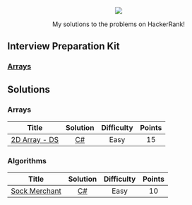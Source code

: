 <p align="center">
	<a href="https://www.hackerrank.com/brandon86"><img src="https://miro.medium.com/max/5522/1*JhV105AX1GNhHhqc8ZunEg.png" ></a>
</p>
<p align="center">
    My solutions to the problems on HackerRank!
</p>

## Interview Preparation Kit
### [Arrays](./README.md#arrays)

## Solutions
### Arrays
| Title           |  Solution       | Difficulty    | Points         |
|---------------- |:---------------:|:-------------:|:--------------:|
| [2D Array - DS](https://www.hackerrank.com/challenges/2d-array)| [C#](./Arrays/Warmup/2D%Array%-%DS/Solution.cs) | Easy | 15 |
### Algorithms
| Title           |  Solution       | Difficulty    | Points         |
|---------------- |:---------------:|:-------------:|:--------------:|
| [Sock Merchant](https://www.hackerrank.com/challenges/sock-merchant)| [C#](./Algorithms/Sock%Merchant/Solution.cs) | Easy | 10 |
